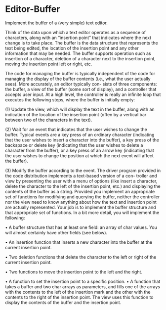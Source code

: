 # Editor-Buffer
 Implement the buffer of a (very simple) text editor.

Think of the data upon which a text editor operates as a sequence of characters, along
with an “insertion point” that indicates where the next change is to take place. The buffer is
the data structure that represents the text being edited, the location of the insertion point and
any other information that may be needed. The buffer supports operation such as insertion of a
character, deletion of a character next to the insertion point, moving the insertion point left or
right, etc.


The code for managing the buffer is typically independent of the code for managing the display
of the buffer contents (i.e., what the user actually sees). More accurately, an editor typically con-
sists of three components: the buffer, a view of the buffer (some sort of display), and a controller
that accepts user input. At a high level, the controller is really an infinite loop that executes the
following steps, where the buffer is initially empty:

(1) Update the view, which will display the text in the buffer, along with an indication of the
location of the insertion point (often by a vertical bar between two of the characters in the
text).

(2) Wait for an event that indicates that the user wishes to change the buffer. Typical events
are a key press of an ordinary character (indicating that the user wishes to insert a character
into the buffer), a key press of the backspace or delete key (indicating that the user wishes
to delete a character from the buffer), or a key press of an arrow key (indicating that the
user wishes to change the position at which the next event will affect the buffer).

(3) Modify the buffer according to the event.
The driver program provided in the code distribution implements a text-based version of a con-
troller and view by presenting the user with a menu of options (like insert a character, delete the
character to the left of the insertion point, etc.) and displaying the contents of the buffer as a
string. Provided you implement an appropriate set of functions for modifying and querying the
buffer, neither the controller nor the view need to know anything about how the text and insertion
point are actually represented. Your job is to implement the buffer structure and that appropriate
set of functions. In a bit more detail, you will implement the following:

• A buffer structure that has at least one field: an array of char values. You will almost
certainly have other fields (see below).

• An insertion function that inserts a new character into the buffer at the current insertion
point.

• Two deletion functions that delete the character to the left or right of the current insertion
point.

• Two functions to move the insertion point to the left and the right.

• A function to set the insertion point to a specific position.
• A function that takes a buffer and two char arrays as parameters, and fills one of the arrays
with the contents to the left of the insertion mark and the other with the contents to the
right of the insertion point. The view uses this function to display the contents of the buffer
and the insertion point.
